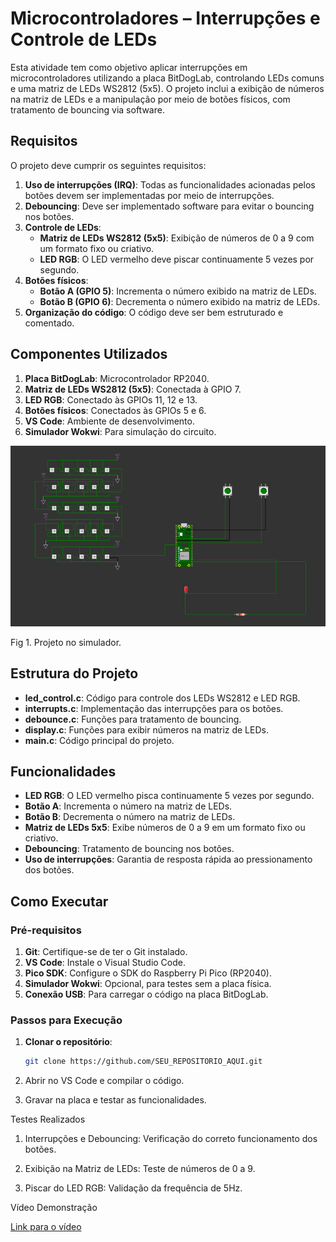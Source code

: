 <h1 align="left">
  Microcontroladores – Interrupções e Controle de LEDs
  <br>
</h1>
<div align="left">

</div>

<div align="left"> 
  
Esta atividade tem como objetivo aplicar interrupções em microcontroladores utilizando a placa BitDogLab, controlando LEDs comuns e uma matriz de LEDs WS2812 (5x5). O projeto inclui a exibição de números na matriz de LEDs e a manipulação por meio de botões físicos, com tratamento de bouncing via software.
</div>




</details>

## Requisitos

O projeto deve cumprir os seguintes requisitos:

1. **Uso de interrupções (IRQ)**: Todas as funcionalidades acionadas pelos botões devem ser implementadas por meio de interrupções.
2. **Debouncing**: Deve ser implementado software para evitar o bouncing nos botões.
3. **Controle de LEDs**:
    - **Matriz de LEDs WS2812 (5x5)**: Exibição de números de 0 a 9 com um formato fixo ou criativo.
    - **LED RGB**: O LED vermelho deve piscar continuamente 5 vezes por segundo.
4. **Botões físicos**:
    - **Botão A (GPIO 5)**: Incrementa o número exibido na matriz de LEDs.
    - **Botão B (GPIO 6)**: Decrementa o número exibido na matriz de LEDs.
5. **Organização do código**: O código deve ser bem estruturado e comentado.

## Componentes Utilizados

1. **Placa BitDogLab**: Microcontrolador RP2040.
2. **Matriz de LEDs WS2812 (5x5)**: Conectada à GPIO 7.
3. **LED RGB**: Conectado às GPIOs 11, 12 e 13.
4. **Botões físicos**: Conectados às GPIOs 5 e 6.
5. **VS Code**: Ambiente de desenvolvimento.
6. **Simulador Wokwi**: Para simulação do circuito.

<div align="let">
    <img width="800px" src="https://github.com/Kenjibercysec/EmbarcaTech_UN4_Matriz/blob/main/image.png" />
    <p>Fig 1. Projeto no simulador.</p>
</div>

## Estrutura do Projeto

- **led_control.c**: Código para controle dos LEDs WS2812 e LED RGB.
- **interrupts.c**: Implementação das interrupções para os botões.
- **debounce.c**: Funções para tratamento de bouncing.
- **display.c**: Funções para exibir números na matriz de LEDs.
- **main.c**: Código principal do projeto.

## Funcionalidades

- **LED RGB**: O LED vermelho pisca continuamente 5 vezes por segundo.
- **Botão A**: Incrementa o número na matriz de LEDs.
- **Botão B**: Decrementa o número na matriz de LEDs.
- **Matriz de LEDs 5x5**: Exibe números de 0 a 9 em um formato fixo ou criativo.
- **Debouncing**: Tratamento de bouncing nos botões.
- **Uso de interrupções**: Garantia de resposta rápida ao pressionamento dos botões.

## Como Executar

### Pré-requisitos

1. **Git**: Certifique-se de ter o Git instalado.
2. **VS Code**: Instale o Visual Studio Code.
3. **Pico SDK**: Configure o SDK do Raspberry Pi Pico (RP2040).
4. **Simulador Wokwi**: Opcional, para testes sem a placa física.
5. **Conexão USB**: Para carregar o código na placa BitDogLab.

### Passos para Execução

1. **Clonar o repositório**:
   ```bash
   git clone https://github.com/SEU_REPOSITORIO_AQUI.git


2. Abrir no VS Code e compilar o código.

3. Gravar na placa e testar as funcionalidades.

Testes Realizados

1. Interrupções e Debouncing: Verificação do correto funcionamento dos botões.

2. Exibição na Matriz de LEDs: Teste de números de 0 a 9.

3. Piscar do LED RGB: Validação da frequência de 5Hz.

Vídeo Demonstração

[Link para o vídeo](https://youtu.be/4Xuo4_k5qHc)


